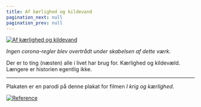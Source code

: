 ```yaml
---
title: Af kærlighed og kildevand
pagination_next: null
pagination_prev: null
---
```


[![Af kærlighed og kildevand](/img/digital/kæki_LRes.jpg)](/img/digital/kæki_HRes.jpg)

*Ingen corona-regler blev overtrådt under skabelsen af dette værk.*

Der er to ting (næsten) alle i livet har brug for. Kærlighed og kildevæld. Længere er historien egentlig ikke.

---

Plakaten er en parodi på denne plakat for filmen *I krig og kærlighed*.

[![Reference](/img/digital/kæki_Ref.jpg)](/img/digital/kæki_Ref.jpg)
